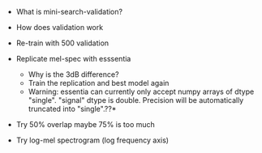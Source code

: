 - What is mini-search-validation?
- How does validation work
- Re-train with 500 validation

- Replicate mel-spec with esssentia
  - Why is the 3dB difference?
  - Train the replication and best model again
  - Warning: essentia can currently only accept numpy arrays of dtype "single". "signal" dtype is double. Precision will be automatically truncated into "single".??*

- Try 50% overlap maybe 75% is too much
- Try log-mel spectrogram (log frequency axis)